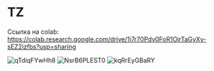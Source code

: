 # TZ
Ссылка на colab: https://colab.research.google.com/drive/1i7r70Pdy0FoR1OirTaGyXy-sEZ2izfbs?usp=sharing

![qTdiqFYwHh8](https://github.com/desretoot/TZ/assets/114093741/69498763-eed2-4a0d-8df6-22ce6a4c12ea)
![NsrB6PLEST0](https://github.com/desretoot/TZ/assets/114093741/862f23f6-6a9d-4a0d-ad06-25fe5847f36b)
![kqRrEyGBaRY](https://github.com/desretoot/TZ/assets/114093741/c9fc3da2-8f2e-4b8e-bf48-14893b973e2d)
